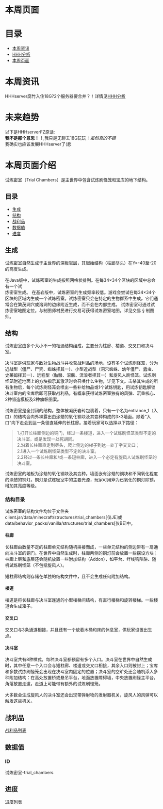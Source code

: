 # 本周页面
# 目录

- [本周资讯](#本周资讯)
- [HHH分析](#未来趋势)
- [本周页面](#本周页面介绍)



# 本周资讯

HHHserver腐竹入住18G?2个服务器要合并？！详情见[HHH分析](#未来趋势)

# 未来趋势
以下是HHHserverFZ原话:  
**我不是那个意思！！**,我只是无聊去18G玩玩！*虽然真的不错*  
我确实也应该发展HHHserver了(悲
<!-- 这啥玩意太敷衍了吧(╬▔皿▔)╯ -->

# 本周页面介绍

试炼密室（Trial Chambers）是主世界中包含试炼刷怪笼和宝库的地下结构。

## 目录
- [生成](#生成)
- [结构](#结构)
- [战利品](#战利品)
- [数据值](#数据值)
- [进度](#进度)

## 生成
<p>
试炼密室自然生成于主世界的深板岩层，其起始结构（柱廊尽头）在Y=-40至-20的高度生成。
<br></br>
在Java版中，试炼密室的生成按照网格状排列。在每34×34个区块的区域中总会有一个试<br>炼密室生成。  在基岩版中，试炼密室的生成频率较低。游戏会尝试在每34×34个区块的区域内生成一个试炼密室。试炼密室只会在特定的生物群系中生成。它们通常会在繁茂洞穴或溶洞的边缘附近生成，而不会在内部生成。  试炼密室可通过试炼密室地图定位。与制图师村民进行交易可获得试炼密室地图，详见交易 § 制图师。
<p>

## 结构
<p>
试炼密室由多个大小不一的相通结构组成，主要分为柱廊、楼道、交叉口和决斗室。
<br></br>
决斗室是供玩家与敌对生物战斗并收获战利品的场地，设有多个试炼刷怪笼，分为近战型（僵尸、尸壳、蜘蛛择其一）、小型近战型（洞穴蜘蛛、幼年僵尸、蠹虫、史莱姆择其一）、远程型（骷髅、沼骸、流浪者择其一）和旋风人刷怪笼。试炼刷怪笼附近地面上的方块指示其激活时会召唤什么生物，详见下文。击杀其生成的所有生物后，每个试炼刷怪笼会喷出一些补给物品或1个试炼钥匙，用试炼钥匙解锁决斗室内的宝库后即可获取战利品，有概率获得试炼密室独有的风弹、沉重核心、2种锻造模板及2种旗帜图案。
<br></br>
试炼密室是全封闭的结构，整体被凝灰岩砖包裹着，只有一个名为entrance_1（入口）的结构会向外裸露出由涂蜡的氧化铜块及其变种构成的3×3墙面。顺着“入口”向下走会到达一条径直延伸的长柱廊。接着玩家可以选择以下路径：

> 1.打开长柱廊侧边的铜门，经过一条楼道，进入一个试炼刷怪笼类型不定的决斗室，或是发现一处死胡同。  
> 2.沿着长柱廊直走到尽头，爬上侧边的梯子到达一处丁字交叉口；  
> 2.1进入一个试炼刷怪笼类型不定的决斗室。  
> 2.2经过一条长柱廊和/或一条短柱廊，进入一个必定有旋风人试炼刷怪笼的决斗室。  

试炼密室的地板为涂蜡的氧化铜块及其变种，墙面嵌有涂蜡的铜块和不同氧化程度的涂蜡的铜灯。铜灯是试炼密室中的主要光源，玩家可用斧为已氧化的铜灯除锈，增加其亮度等级。

### 结构目录
试炼密室的结构文件均位于文件夹client.jar/data/minecraft/structures/trial_chambers[仅JE]或data/behavior_packs/vanilla/structures/trial_chambers[仅BE]中。

#### 柱廊
长柱廊由数量不定的柱廊单元结构随机拼接而成，一些单元结构的侧边带有一扇通向决斗室的铜门。在世界中自然生成时，柱廊两侧的铜灯前会放置一些摆设方块；柱廊上层和底层还会随机放置一些附加结构（Addon），如平台、绊线钩陷阱、随机试炼刷怪笼（不包括旋风人）。
<br></br>
短柱廊结构则存储在单独的结构文件中，且不会生成任何附加结构。

#### 楼道
楼道是将长柱廊与决斗室连通的小型楼梯间结构，有直行楼梯和旋转楼梯。一些楼道会生成箱子。

#### 交叉口
交叉口与3条通道相接，并且还有一个放着木桶和床的休息室，供玩家设置出生点。

#### 决斗室
决斗室共有8种样式，每种决斗室都预留有多个入口。决斗室在世界中自然生成时，其中任意一个入口会与短柱廊、楼道或交叉口相接，其余入口则被封上；宝库和多数试炼刷怪笼会出现在决斗室内固定的位置；决斗室的空旷处还会随机添入多种附加结构：在高处放置桥或悬吊平台，地面放置障碍墙，中央放置刷怪主平台，角落放置走道，走道上可能带有额外的试炼刷怪笼。
<br></br>
大多数会生成旋风人的决斗室还会出现带弹射物的发射器机关，旋风人的风弹可以触发这些机关。
</p>

## 战利品
[战利品列表](https://zh.minecraft.wiki/w/%E6%88%98%E5%88%A9%E5%93%81%E8%A1%A8)

## 数据值
### ID
试炼密室-trial_chambers

## 进度
[进度列表](https://zh.minecraft.wiki/w/%E8%BF%9B%E5%BA%A6)
